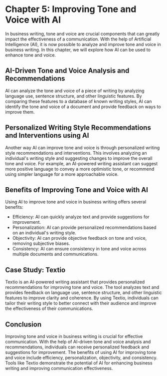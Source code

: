 Chapter 5: Improving Tone and Voice with AI
===========================================

In business writing, tone and voice are crucial components that can greatly impact the effectiveness of a communication. With the help of Artificial Intelligence (AI), it is now possible to analyze and improve tone and voice in business writing. In this chapter, we will explore how AI can be used to enhance tone and voice.

AI-Driven Tone and Voice Analysis and Recommendations
-----------------------------------------------------

AI can analyze the tone and voice of a piece of writing by analyzing language use, sentence structure, and other linguistic features. By comparing these features to a database of known writing styles, AI can identify the tone and voice of a document and provide feedback on ways to improve them.

Personalized Writing Style Recommendations and Interventions using AI
---------------------------------------------------------------------

Another way AI can improve tone and voice is through personalized writing style recommendations and interventions. This involves analyzing an individual's writing style and suggesting changes to improve the overall tone and voice. For example, an AI-powered writing assistant can suggest more positive language to convey a more optimistic tone, or recommend using simpler language for a more approachable voice.

Benefits of Improving Tone and Voice with AI
--------------------------------------------

Using AI to improve tone and voice in business writing offers several benefits:

* Efficiency: AI can quickly analyze text and provide suggestions for improvement.
* Personalization: AI can provide personalized recommendations based on an individual's writing style.
* Objectivity: AI can provide objective feedback on tone and voice, removing subjective biases.
* Consistency: AI can ensure consistency in tone and voice across multiple documents and communications.

Case Study: Textio
------------------

Textio is an AI-powered writing assistant that provides personalized recommendations for improving tone and voice. The tool analyzes text and provides feedback on language use, sentence structure, and other linguistic features to improve clarity and coherence. By using Textio, individuals can tailor their writing style to better connect with their audience and improve the effectiveness of their communications.

Conclusion
----------

Improving tone and voice in business writing is crucial for effective communication. With the help of AI-driven tone and voice analysis and recommendations, individuals can receive personalized feedback and suggestions for improvement. The benefits of using AI for improving tone and voice include efficiency, personalization, objectivity, and consistency. Tools like Textio demonstrate the potential of AI for enhancing business writing and improving communication effectiveness.
